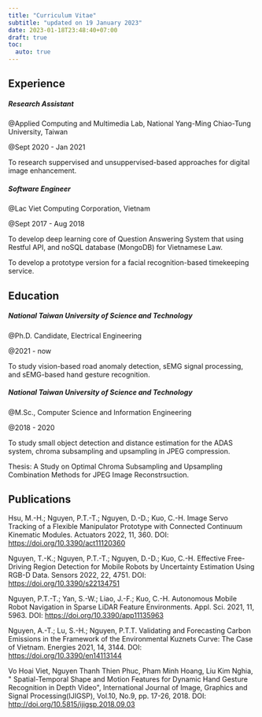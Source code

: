 ```yaml
---
title: "Curriculum Vitae"
subtitle: "updated on 19 January 2023"
date: 2023-01-18T23:48:40+07:00
draft: true
toc:
  auto: true
---
```

## Experience

##### Research Assistant
@Applied Computing and Multimedia Lab, National Yang-Ming Chiao-Tung University, Taiwan

@Sept 2020 - Jan 2021

To research suppervised and unsuppervised-based approaches for digital image enhancement.

##### Software Engineer
@Lac Viet Computing Corporation, Vietnam

@Sept 2017 - Aug 2018

To develop deep learning core of Question Answering System that using Restful API, and noSQL database (MongoDB) for Vietnamese Law.

To develop a prototype version for a facial recognition-based timekeeping service.


## Education

##### National Taiwan University of Science and Technology

@Ph.D. Candidate, Electrical Engineering

@2021 - now

To study vision-based road anomaly detection, sEMG signal processing, and sEMG-based hand gesture recognition.

##### National Taiwan University of Science and Technology

@M.Sc., Computer Science and Information Engineering

@2018 - 2020

To study small object detection and distance estimation for the ADAS system, chroma subsampling and upsampling in JPEG compression.

Thesis: A Study on Optimal Chroma Subsampling and Upsampling Combination Methods for JPEG Image Reconstrsuction.

## Publications

Hsu, M.-H.; Nguyen, P.T.-T.; Nguyen, D.-D.; Kuo, C.-H. Image Servo Tracking of a Flexible Manipulator Prototype with Connected Continuum Kinematic Modules. Actuators 2022, 11, 360. DOI: https://doi.org/10.3390/act11120360


Nguyen, T.-K.; Nguyen, P.T.-T.; Nguyen, D.-D.; Kuo, C.-H. Effective Free-Driving Region Detection for Mobile Robots by Uncertainty Estimation Using RGB-D Data. Sensors 2022, 22, 4751. DOI: https://doi.org/10.3390/s22134751


Nguyen, P.T.-T.; Yan, S.-W.; Liao, J.-F.; Kuo, C.-H. Autonomous Mobile Robot Navigation in Sparse LiDAR Feature Environments. Appl. Sci. 2021, 11, 5963. DOI: https://doi.org/10.3390/app11135963


Nguyen, A.-T.; Lu, S.-H.; Nguyen, P.T.T. Validating and Forecasting Carbon Emissions in the Framework of the Environmental Kuznets Curve: The Case of Vietnam. Energies 2021, 14, 3144. DOI: https://doi.org/10.3390/en14113144


Vo Hoai Viet, Nguyen Thanh Thien Phuc, Pham Minh Hoang, Liu Kim Nghia, " Spatial-Temporal Shape and Motion Features for Dynamic Hand Gesture Recognition in Depth Video", International Journal of Image, Graphics and Signal Processing(IJIGSP), Vol.10, No.9, pp. 17-26, 2018. DOI: http://doi.org/10.5815/ijigsp.2018.09.03